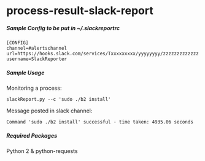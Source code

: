# process-result-slack-report

##### Sample Config to be put in ~/.slackreportrc
```
[CONFIG]
channel=#alertschannel
url=https://hooks.slack.com/services/Txxxxxxxxx/yyyyyyyy/zzzzzzzzzzzzz
username=SlackReporter
```

##### Sample Usage
Monitoring a process:
```
slackReport.py --c 'sudo ./b2 install'
```
Message posted in slack channel:
```
Command 'sudo ./b2 install' successful - time taken: 4935.06 seconds
```

##### Required Packages
Python 2 &  python-requests

